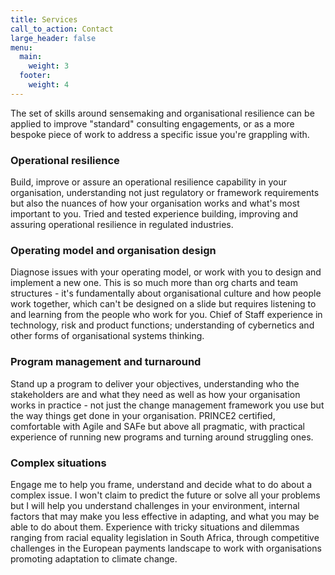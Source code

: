 ```yaml
---
title: Services
call_to_action: Contact
large_header: false
menu:
  main:
    weight: 3
  footer:
    weight: 4
---
```


The set of skills around sensemaking and organisational resilience can be applied to improve "standard" consulting engagements, or as a more bespoke piece of work to address a specific issue you're grappling with.

### Operational resilience
Build, improve or assure an operational resilience capability in your organisation, understanding not just regulatory or framework requirements but also the nuances of how your organisation works and what's most important to you. Tried and tested experience building, improving and assuring operational resilience in regulated industries.

### Operating model and organisation design
Diagnose issues with your operating model, or work with you to design and implement a new one. This is so much more than org charts and team structures - it's fundamentally about organisational culture and how people work together, which can't be designed on a slide but requires listening to and learning from the people who work for you. Chief of Staff experience in technology, risk and product functions; understanding of cybernetics and other forms of organisational systems thinking.

### Program management and turnaround
Stand up a program to deliver your objectives, understanding who the stakeholders are and what they need as well as how your organisation works in practice - not just the change management framework you use but the way things get done in your organisation. PRINCE2 certified, comfortable with Agile and SAFe but above all pragmatic, with practical experience of running new programs and turning around struggling ones.

### Complex situations

Engage me to help you frame, understand and decide what to do about a complex issue. I won't claim to predict the future or solve all your problems but I will help you understand challenges in your environment, internal factors that may make you less effective in adapting, and what you may be able to do about them. Experience with tricky situations and dilemmas ranging from racial equality legislation in South Africa, through competitive challenges in the European payments landscape to work with organisations promoting adaptation to climate change. 


